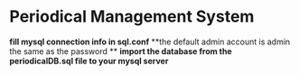 # Periodical Management System
**fill mysql connection info in sql.conf**
**the default admin account is admin the same as the password **
**import the database from the periodicalDB.sql file to your mysql server**
